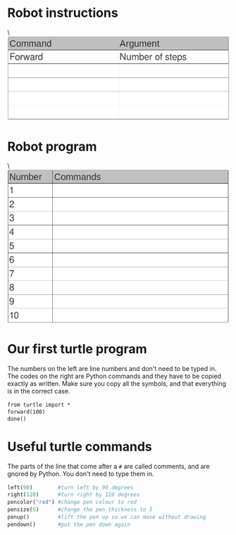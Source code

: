 # Robot instructions

\ ![allowed instructions](instructions_table.png)

# Robot program

\ ![robot program](program_table.png)

# Our first turtle program

The numbers on the left are line numbers and don't need to be typed in.
The codes on the right are Python commands and they have to be copied exactly as written. Make sure you copy all the symbols, and that everything is in the correct case.

~~~ { .python .numberLines }
from turtle import *
forward(100)
done()
~~~

# Useful turtle commands

The parts of the line that come after a `#` are called comments, and are gnored by Python. You don't need to type them in.

~~~ python
left(90)        #turn left by 90 degrees
right(120)      #turn right by 120 degrees
pencolor("red") #change pen colour to red
pensize(5)      #change the pen thickness to 5
penup()         #lift the pen up so we can move without drawing
pendown()       #put the pen down again
~~~

